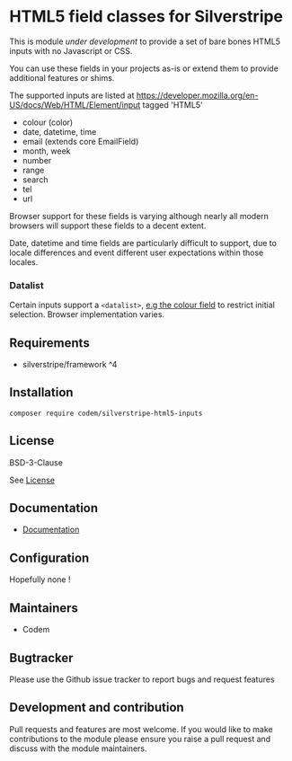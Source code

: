 # HTML5 field classes for Silverstripe

This is module *under development* to provide a set of bare bones HTML5 inputs with no Javascript or CSS.

You can use these fields in your projects as-is or extend them to provide additional features or shims.

The supported inputs are listed at https://developer.mozilla.org/en-US/docs/Web/HTML/Element/input tagged 'HTML5'

+ colour (color)
+ date, datetime, time
+ email (extends core EmailField)
+ month, week
+ number
+ range
+ search
+ tel
+ url

Browser support for these fields is varying although nearly all modern browsers will support these fields to a decent extent.

Date, datetime and time fields are particularly difficult to support, due to locale differences and event different user expectations within those locales.

### Datalist

Certain inputs support a `<datalist>`, [e.g the colour field](./docs/en/002_inputs.md) to restrict initial selection. Browser implementation varies.


## Requirements

+ silverstripe/framework ^4

## Installation

```shell
composer require codem/silverstripe-html5-inputs
```

## License

BSD-3-Clause

See [License](./LICENSE.md)

## Documentation

* [Documentation](./docs/en/001_index.md)


## Configuration

Hopefully none !

## Maintainers

+ Codem


## Bugtracker

Please use the Github issue tracker to report bugs and request features

## Development and contribution

Pull requests and features are most welcome. If you would like to make contributions to the module please ensure you raise a pull request and discuss with the module maintainers.
